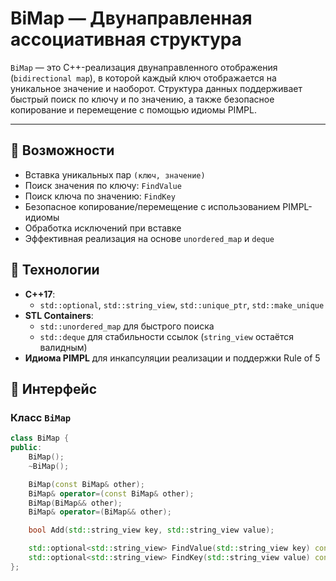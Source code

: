 # BiMap — Двунаправленная ассоциативная структура

`BiMap` — это C++-реализация двунаправленного отображения (`bidirectional map`), в которой каждый ключ отображается на уникальное значение и наоборот. Структура данных поддерживает быстрый поиск по ключу и по значению, а также безопасное копирование и перемещение с помощью идиомы PIMPL.

---

## 🧩 Возможности

- Вставка уникальных пар `(ключ, значение)`
- Поиск значения по ключу: `FindValue`
- Поиск ключа по значению: `FindKey`
- Безопасное копирование/перемещение с использованием PIMPL-идиомы
- Обработка исключений при вставке
- Эффективная реализация на основе `unordered_map` и `deque`

## 🔨 Технологии

- **C++17**:
  - `std::optional`, `std::string_view`, `std::unique_ptr`, `std::make_unique`
- **STL Containers**:
  - `std::unordered_map` для быстрого поиска
  - `std::deque` для стабильности ссылок (`string_view` остаётся валидным)
- **Идиома PIMPL** для инкапсуляции реализации и поддержки Rule of 5

## 🚀 Интерфейс

### Класс `BiMap`

```cpp
class BiMap {
public:
    BiMap();
    ~BiMap();

    BiMap(const BiMap& other);
    BiMap& operator=(const BiMap& other);
    BiMap(BiMap&& other);
    BiMap& operator=(BiMap&& other);

    bool Add(std::string_view key, std::string_view value);

    std::optional<std::string_view> FindValue(std::string_view key) const noexcept;
    std::optional<std::string_view> FindKey(std::string_view value) const noexcept;
};



